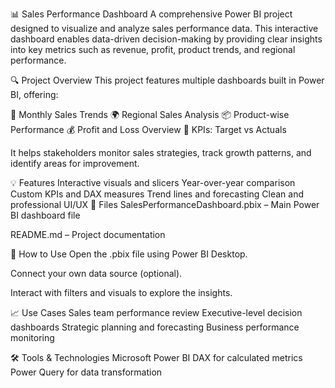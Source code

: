 📊 Sales Performance Dashboard
A comprehensive Power BI project designed to visualize and analyze sales performance data. This interactive dashboard enables data-driven decision-making by providing clear insights into key metrics such as revenue, profit, product trends, and regional performance.

🔍 Project Overview
This project features multiple dashboards built in Power BI, offering:

📅 Monthly Sales Trends
🌍 Regional Sales Analysis
📦 Product-wise Performance
💰 Profit and Loss Overview
🎯 KPIs: Target vs Actuals
  

It helps stakeholders monitor sales strategies, track growth patterns, and identify areas for improvement.

💡 Features
Interactive visuals and slicers
Year-over-year comparison
Custom KPIs and DAX measures
Trend lines and forecasting
Clean and professional UI/UX
📁 Files
SalesPerformanceDashboard.pbix – Main Power BI dashboard file

README.md – Project documentation

🚀 How to Use
Open the .pbix file using Power BI Desktop.

Connect your own data source (optional).

Interact with filters and visuals to explore the insights.

📈 Use Cases
Sales team performance review
Executive-level decision dashboards
Strategic planning and forecasting
Business performance monitoring

🛠️ Tools & Technologies
Microsoft Power BI
DAX for calculated metrics
Power Query for data transformation
